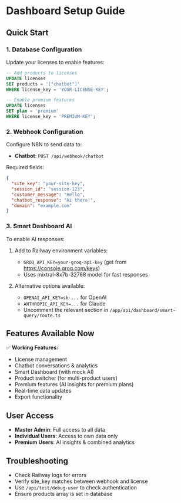 # Dashboard Setup Guide

## Quick Start

### 1. Database Configuration

Update your licenses to enable features:

```sql
-- Add products to licenses
UPDATE licenses 
SET products = '["chatbot"]' 
WHERE license_key = 'YOUR-LICENSE-KEY';

-- Enable premium features
UPDATE licenses 
SET plan = 'premium' 
WHERE license_key = 'PREMIUM-KEY';
```

### 2. Webhook Configuration

Configure N8N to send data to:
- **Chatbot**: `POST /api/webhook/chatbot`

Required fields:
```json
{
  "site_key": "your-site-key",
  "session_id": "session-123",
  "customer_message": "Hello",
  "chatbot_response": "Hi there!",
  "domain": "example.com"
}
```

### 3. Smart Dashboard AI

To enable AI responses:

1. Add to Railway environment variables:
   - `GROQ_API_KEY=your-groq-api-key` (get from https://console.groq.com/keys)
   - Uses mixtral-8x7b-32768 model for fast responses

2. Alternative options available:
   - `OPENAI_API_KEY=sk-...` for OpenAI
   - `ANTHROPIC_API_KEY=...` for Claude
   - Uncomment the relevant section in `/app/api/dashboard/smart-query/route.ts`

## Features Available Now

✅ **Working Features:**
- License management
- Chatbot conversations & analytics
- Smart Dashboard (with mock AI)
- Product switcher (for multi-product users)
- Premium features (AI insights for premium plans)
- Real-time data updates
- Export functionality

## User Access

- **Master Admin**: Full access to all data
- **Individual Users**: Access to own data only
- **Premium Users**: AI insights & combined analytics

## Troubleshooting

- Check Railway logs for errors
- Verify site_key matches between webhook and license
- Use `/api/test/debug-user` to check authentication
- Ensure products array is set in database